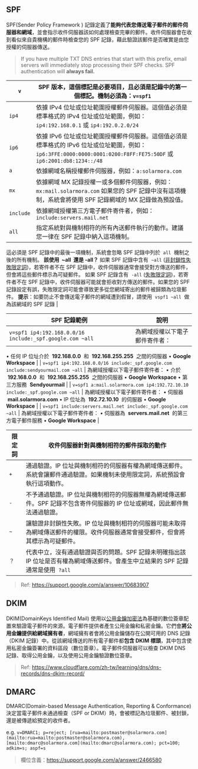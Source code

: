 ## SPF

SPF(Sender Policy Framework ) 記錄定義了**能夠代表您傳送電子郵件的郵件伺服器和網域**，並會指示收件伺服器該如何處理檢查完畢的郵件。收件伺服器會在收到看似來自貴機構的郵件時檢查您的 SPF 記錄，藉此驗證該郵件是否確實是由您授權的伺服器傳送。

> If you have multiple TXT DNS entries that start with this prefix, email servers will immediately stop processing their SPF checks. SPF authentication will **always fail.**

| `v`       | SPF 版本，這個標記是必要項目，且必須是記錄中的第一個標記。機制必須為：`v=spf1`                                                                                      |
| --------- | ------------------------------------------------------------------------------------------------------------------------------------------------------------------- |
| `ip4`     | 依據 IPv4 位址或位址範圍授權郵件伺服器。這個值必須是標準格式的 IPv4 位址或位址範圍，例如：`ip4:192.168.0.1` 或 `ip4:192.0.2.0/24`                                   |
| `ip6`     | 依據 IPv6 位址或位址範圍授權郵件伺服器。這個值必須是標準格式的 IPv6 位址或位址範圍，例如：`ip6:3FFE:0000:0000:0001:0200:F8FF:FE75:50DF` 或 `ip6:2001:db8:1234::/48` |
| `a`       | 依據網域名稱授權郵件伺服器，例如：`a:solarmora.com`                                                                                                                 |
| `mx`      | 依據網域 MX 記錄授權一或多個郵件伺服器，例如：`mx:mail.solarmora.com` 如果您的 SPF 記錄中沒有這項機制，系統會將使用 SPF 記錄網域的 MX 記錄做為預設值。              |
| `include` | 依據網域授權第三方電子郵件寄件者，例如：`include:servers.mail.net`                                                                                                  |
| `all`     | 指定系統對與機制相符的所有內送郵件執行的動作。建議您一律在 SPF 記錄中納入這項機制。                                                                                 |

這必須是 SPF 記錄中的最後一項機制，系統會忽略 SPF 記錄中列於  `all`  機制之後的所有機制。
**該使用  ~all  還是 -all？**
如果 SPF 記錄中含有  `~all` ([非封鎖性失敗限定詞](https://support.google.com/a/answer/10683907?sjid=299997186207250570-AP#softfail))，若寄件者不在 SPF 記錄中，收件伺服器通常會接受對方傳送的郵件，但會將這些郵件標示為可疑郵件。
如果 SPF 記錄含有  `-all` ([失敗限定詞](https://support.google.com/a/answer/10683907?sjid=299997186207250570-AP#fail))，若寄件者不在 SPF 記錄中，收件伺服器可能就會拒收對方傳送的郵件。如果您的 SPF 記錄設定有誤，失敗限定詞可能會導致更多從您網域寄出的郵件被歸類為垃圾郵件。
**提示**：如要防止不會傳送電子郵件的網域遭到假冒，請使用  `vspf1 ~all`  做為該網域的 SPF 記錄 |

| **SPF 記錄範例**                                         | **說明**                       |
| -------------------------------------------------------- | ------------------------------ |
| `v=spf1 ip4:192.168.0.0/16 include:_spf.google.com ~all` | 為網域授權以下電子郵件寄件者： |

• 任何 IP 位址介於  **192.168.0.0**  和  **192.168.255.255**  之間的伺服器
• **Google Workspace** |
| `v=spf1 ip4:192.168.0.0/16 include:_spf.google.com include:sendyourmail.com ~all` | 為網域授權以下電子郵件寄件者：
• 介於  **192.168.0.0**  和  **192.168.255.255**  之間的伺服器
• **Google Workspace**
• 第三方服務  **Sendyourmail** |
| `v=spf1 a:mail.solarmora.com ip4:192.72.10.10 include:_spf.google.com ~all` | 為網域授權以下電子郵件寄件者：
• 伺服器  **mail.solarmora.com**
• IP 位址為  **192.72.10.10**  的伺服器
• **Google Workspace** |
| `v=spf1 include:servers.mail.net include:_spf.google.com ~all` | 為網域授權以下電子郵件寄件者：
• 伺服器為  **servers.mail.net**  的第三方電子郵件服務
• **Google Workspace** |

| **限定詞** | **收件伺服器針對與機制相符的郵件採取的動作**                                                                                      |
| ---------- | --------------------------------------------------------------------------------------------------------------------------------- |
| `+`        | 通過驗證。IP 位址與機制相符的伺服器有權為網域傳送郵件。系統會讓郵件通過驗證。如果機制未使用限定詞，系統預設會執行這項動作。       |
| `-`        | 不予通過驗證。IP 位址與機制相符的伺服器無權為網域傳送郵件。SPF 記錄不包含寄件伺服器的 IP 位址或網域，因此郵件無法通過驗證。       |
| `~`        | 讓驗證非封鎖性失敗。IP 位址與機制相符的伺服器可能未取得為網域傳送郵件的權限。收件伺服器通常會接受郵件，但會將其標示為可疑郵件。   |
| `？`       | 代表中立，沒有通過驗證與否的問題。SPF 記錄未明確指出該 IP 位址是否有權為網域傳送郵件。會產生中立結果的 SPF 記錄通常是使用  `?all` |

> Ref: https://support.google.com/a/answer/10683907

## DKIM

DKIM(DomainKeys Identified Mail) 使用以[公用金鑰加密法](https://www.cloudflare.com/learning/ssl/how-does-public-key-encryption-work/)為基礎的數位簽章配置來驗證電子郵件的來源。電子郵件提供者產生公用金鑰和私密金鑰。它們會**將公用金鑰提供給網域擁有者**，網域擁有者會將公用金鑰儲存在公開可用的 DNS 記錄（DKIM 記錄）中。從該網域傳送的所有電子郵件都**包含 DKIM 標頭**，其中包含使用私密金鑰簽署的資料區段（數位簽章）。電子郵件伺服器可以檢查 DKIM DNS 記錄、取得公用金鑰，以及使用公用金鑰驗證數位簽章。

> Ref: https://www.cloudflare.com/zh-tw/learning/dns/dns-records/dns-dkim-record/

## DMARC

DMARC(Domain-based Message Authentication, Reporting & Conformance) 決定當電子郵件未通過檢查（SPF or DKIM）時，會被標記為垃圾郵件、被封鎖，還是被傳遞給預定的收件者。

e.g. `v=DMARC1; p=reject; [rua=mailto:postmaster@solarmora.com](mailto:rua=mailto:postmaster@solarmora.com), [mailto:dmarc@solarmora.com](mailto:dmarc@solarmora.com); pct=100; adkim=s; aspf=s`

> 欄位含義：https://support.google.com/a/answer/2466580
